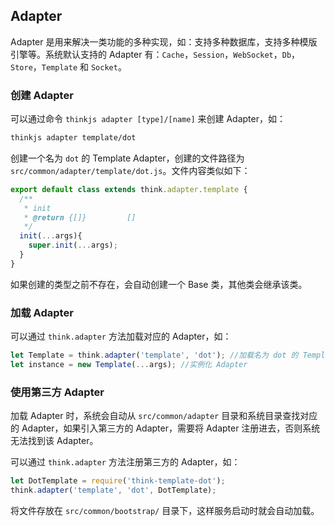 ## Adapter

Adapter 是用来解决一类功能的多种实现，如：支持多种数据库，支持多种模版引擎等。系统默认支持的 Adapter 有：`Cache`，`Session`，`WebSocket`，`Db`，`Store`，`Template` 和 `Socket`。

### 创建 Adapter

可以通过命令 `thinkjs adapter [type]/[name]` 来创建 Adapter，如：

```sh
thinkjs adapter template/dot
```

创建一个名为 `dot` 的 Template Adapter，创建的文件路径为 `src/common/adapter/template/dot.js`。文件内容类似如下：

```js
export default class extends think.adapter.template {
  /**
   * init
   * @return {[]}         []
   */
  init(...args){
    super.init(...args);
  }
}
```

如果创建的类型之前不存在，会自动创建一个 Base 类，其他类会继承该类。


### 加载 Adapter

可以通过 `think.adapter` 方法加载对应的 Adapter，如：

```js
let Template = think.adapter('template', 'dot'); //加载名为 dot 的 Template Adapter
let instance = new Template(...args); //实例化 Adapter
```

### 使用第三方 Adapter

加载 Adapter 时，系统会自动从 `src/common/adapter` 目录和系统目录查找对应的 Adapter，如果引入第三方的 Adapter，需要将 Adapter 注册进去，否则系统无法找到该 Adapter。

可以通过 `think.adapter` 方法注册第三方的 Adapter，如：

```js
let DotTemplate = require('think-template-dot');
think.adapter('template', 'dot', DotTemplate);
```

将文件存放在 `src/common/bootstrap/` 目录下，这样服务启动时就会自动加载。